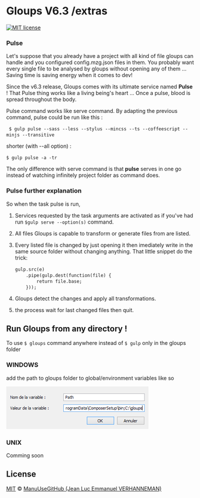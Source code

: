 # Gloups V6.3 /extras

[![MIT license][license-badge]][license-link]

### Pulse
Let's suppose that you already have a project with all kind of file gloups can handle and you configured config.mzg.json files in them. You probably want every single file to be analysed by gloups without opening any of them ... Saving time is saving energy when it comes to dev!

Since the v6.3 release, Gloups comes with its ultimate service named <b>Pulse</b> ! That Pulse thing works like a living being's heart ... Once a pulse, blood is spread throughout the body.

Pulse command works like serve command. By adapting the previous command, pulse could be run like this :
    
     $ gulp pulse --sass --less --stylus --mincss --ts --coffeescript --minjs --transitive

shorter (with --all option) :

    $ gulp pulse -a -tr

The only difference with serve command is that <b>pulse</b> serves in one go instead of watching infinitely project folder as <serve> command does.

### Pulse further explanation
So when the task pulse is run, 

1. Services requested by the task arguments are activated as if you've had run ```$gulp serve --option(s)``` command.

2. All files Gloups is capable to transform or generate files from are listed.

3. Every listed file is changed by just opening it then imediately write in the same source folder without changing anything. That little snippet do the trick:
    ```
    gulp.src(e)
        .pipe(gulp.dest(function(file) {
			return file.base;
		}));
    ```
4. Gloups detect the changes and apply all transformations.

5. the process wait for last changed files then quit.

## Run Gloups from any directory !
To use ```$ gloups``` command anywhere instead of ```$ gulp``` only in the gloups folder

### WINDOWS
add the path to gloups folder to global/environment variables like so
    
![logo](images/Capture.PNG)

### UNIX
Comming soon

## License
[MIT][license-link] © [ManuUseGitHub (Jean Luc Emmanuel VERHANNEMAN)](https://www.linkedin.com/in/jean-luc-emmanuel-verhanneman-5a9381ab/)

[uglify-badge]: images/js-gulp--uglify-f9ea85.svg
[uglify-link]: https://www.npmjs.com/package/gulp-uglify

[typescript-badge]: https://img.shields.io/badge/ts-gulp--typescript-152740.svg?style=flat-square
[typescript-link]: https://www.npmjs.com/package/gulp-typescript

[coffee-badge]: https://img.shields.io/badge/coffee-gulp--coffee-3e2723.svg?style=flat-square
[coffee-link]: https://www.npmjs.com/package/gulp-coffee

[less-badge]: https://img.shields.io/badge/less-gulp--less-1d365d.svg?style=flat-square
[less-link]: https://www.npmjs.com/package/gulp-less

[stylus-badge]: https://img.shields.io/badge/stylus-gulp--stylus-ff6347.svg?style=flat-square
[stylus-link]: https://www.npmjs.com/package/gulp-stylus

[sass-badge]: https://img.shields.io/badge/sass-gulp--sass-c6538c.svg?style=flat-square
[sass-link]: https://www.npmjs.com/package/gulp-sass

[cleanCSS-badge]: https://img.shields.io/badge/css-gulp--clean--css-17cfa3.svg?style=flat-square
[cleanCSS-link]: https://www.npmjs.com/package/gulp-clean-css

[license-badge]: http://img.shields.io/badge/license-MIT-blue.svg?style=flat-square
[license-link]: LICENSE
